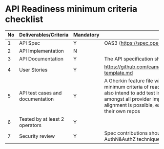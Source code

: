 # API Readiness minimum criteria checklist
| No | Deliverables/Criteria      | Mandatory | Reference template                          |
|----|--------------     |-----------|--------------------                         |
|  1 |API Spec          | Y         | OAS3  (https://spec.openapis.org/oas/v3.0.3)|
|  2 |API Implementation |   N        |                                             |
| 3   |API Documentation  |   Y        |The API specification should include all the needed documentation.                                           |
|4   |User Stories  |   Y        |	https://github.com/camaraproject/Commonalities/blob/main/documentation/Userstory-template.md                                            |
| 5   |API test cases and documentation  |   Y        | A Gherkin feature file will be added to the main subproject repo and this will fulfil the minimum criteria of readiness w.r.t API test cases and documentation. If subprojects also intend to add test implementations, an aligned single implementation that is agreed amongst all provider implementors could be added to the main subproject repo. If no alignment is possible, each provider implementor will add the test implementation to their own repos   |
| 6   |Tested by at least 2 operators  |   Y        |                                             |
| 7   |Security review  |   Y        |  Spec contributions should include a security scheme section that complies with the AuthN&AuthZ techniques agreed in Commonalities.                                   |


